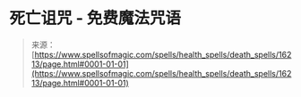 <!--yml

category: 未分类

date: 2024-06-12 18:56:12

-->

# 死亡诅咒 - 免费魔法咒语

> 来源：[https://www.spellsofmagic.com/spells/health_spells/death_spells/16213/page.html#0001-01-01](https://www.spellsofmagic.com/spells/health_spells/death_spells/16213/page.html#0001-01-01)
